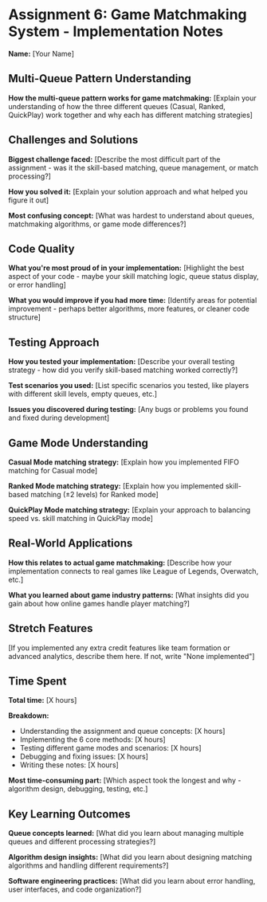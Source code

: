 # Assignment 6: Game Matchmaking System - Implementation Notes

**Name:** [Your Name]

## Multi-Queue Pattern Understanding

**How the multi-queue pattern works for game matchmaking:**
[Explain your understanding of how the three different queues (Casual, Ranked, QuickPlay) work together and why each has different matching strategies]

## Challenges and Solutions

**Biggest challenge faced:**
[Describe the most difficult part of the assignment - was it the skill-based matching, queue management, or match processing?]

**How you solved it:**
[Explain your solution approach and what helped you figure it out]

**Most confusing concept:**
[What was hardest to understand about queues, matchmaking algorithms, or game mode differences?]

## Code Quality

**What you're most proud of in your implementation:**
[Highlight the best aspect of your code - maybe your skill matching logic, queue status display, or error handling]

**What you would improve if you had more time:**
[Identify areas for potential improvement - perhaps better algorithms, more features, or cleaner code structure]

## Testing Approach

**How you tested your implementation:**
[Describe your overall testing strategy - how did you verify skill-based matching worked correctly?]

**Test scenarios you used:**
[List specific scenarios you tested, like players with different skill levels, empty queues, etc.]

**Issues you discovered during testing:**
[Any bugs or problems you found and fixed during development]

## Game Mode Understanding

**Casual Mode matching strategy:**
[Explain how you implemented FIFO matching for Casual mode]

**Ranked Mode matching strategy:**
[Explain how you implemented skill-based matching (±2 levels) for Ranked mode]

**QuickPlay Mode matching strategy:**
[Explain your approach to balancing speed vs. skill matching in QuickPlay mode]

## Real-World Applications

**How this relates to actual game matchmaking:**
[Describe how your implementation connects to real games like League of Legends, Overwatch, etc.]

**What you learned about game industry patterns:**
[What insights did you gain about how online games handle player matching?]

## Stretch Features

[If you implemented any extra credit features like team formation or advanced analytics, describe them here. If not, write "None implemented"]

## Time Spent

**Total time:** [X hours]

**Breakdown:**

- Understanding the assignment and queue concepts: [X hours]
- Implementing the 6 core methods: [X hours]
- Testing different game modes and scenarios: [X hours]
- Debugging and fixing issues: [X hours]
- Writing these notes: [X hours]

**Most time-consuming part:** [Which aspect took the longest and why - algorithm design, debugging, testing, etc.]

## Key Learning Outcomes

**Queue concepts learned:**
[What did you learn about managing multiple queues and different processing strategies?]

**Algorithm design insights:**
[What did you learn about designing matching algorithms and handling different requirements?]

**Software engineering practices:**
[What did you learn about error handling, user interfaces, and code organization?]
